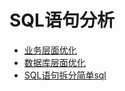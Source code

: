 # SQL语句分析

* [业务层面优化](ye-wu-ceng-mian-you-hua.md)
* [数据库层面优化](shu-ju-ku-ceng-mian-you-hua.md)
* [SQL语句拆分简单sql](sqlyu-ju-chai-fen-jian-dan-sql.md)

